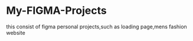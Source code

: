 # My-FIGMA-Projects
this consist of figma personal projects,such as loading page,mens fashion website 

